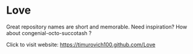 # Love
Great repository names are short and memorable. Need inspiration? How about  congenial-octo-succotash ?


Click to visit website: https://timurovich100.github.com/Love
